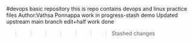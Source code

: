 #devops basic repository
this is repo contains devops and linux practice files
Author:Vathsa Ponnappa
work in progress-stash demo Updated upstream
main branch edit+half work done
>>>>>>> Stashed changes
